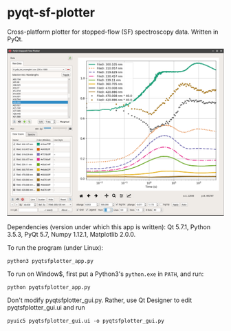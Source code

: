 # pyqt-sf-plotter

Cross-platform plotter for stopped-flow (SF) spectroscopy data. Written in PyQt.

![ScreenShot](/exampleData/screenshot-xfce.png)

Dependencies (version under which this app is written): Qt 5.7.1, Python 3.5.3, PyQt 5.7, Numpy 1.12.1, Matplotlib 2.0.0.

To run the program (under Linux):

    python3 pyqtsfplotter_app.py
    
To run on Window$, first put a Python3's `python.exe` in `PATH`, and run:

    python pyqtsfplotter_app.py

Don't modify pyqtsfplotter_gui.py. Rather, use Qt Designer to edit pyqtsfplotter_gui.ui and run

    pyuic5 pyqtsfplotter_gui.ui -o pyqtsfplotter_gui.py


